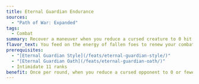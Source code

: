 ```yaml
---
title: Eternal Guardian Endurance
sources:
  - "Path of War: Expanded"
tags:
  - Combat
summary: Recover a maneuver when you reduce a cursed creature to 0 hit points
flavor_text: You feed on the energy of fallen foes to renew your combat abilities.
prerequisites:
  - "[Eternal Guardian Style](/feats/eternal-guardian-style/)"
  - "[Eternal Guardian Oath](/feats/eternal-guardian-oath/)"
  - Intimidate 11 ranks
benefit: Once per round, when you reduce a cursed opponent to 0 or fewer hit points, you can recover an expended maneuver as a free action.
---
```

